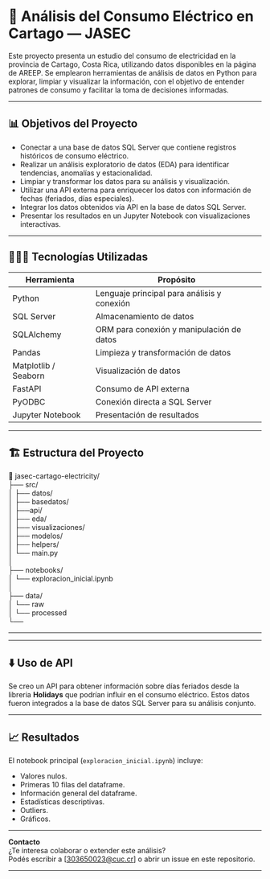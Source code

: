 # 🔌 Análisis del Consumo Eléctrico en Cartago — JASEC

Este proyecto presenta un estudio del consumo de electricidad en la provincia de Cartago, Costa Rica, utilizando datos disponibles en la página de AREEP. Se emplearon herramientas de análisis de datos en Python para explorar, limpiar y visualizar la información, con el objetivo de entender patrones de consumo y facilitar la toma de decisiones informadas.

---

## 📊 Objetivos del Proyecto

- Conectar a una base de datos SQL Server que contiene registros históricos de consumo eléctrico.
- Realizar un análisis exploratorio de datos (EDA) para identificar tendencias, anomalías y estacionalidad.
- Limpiar y transformar los datos para su análisis y visualización.
- Utilizar una API externa para enriquecer los datos con información de fechas (feriados, días especiales).
- Integrar los datos obtenidos vía API en la base de datos SQL Server.
- Presentar los resultados en un Jupyter Notebook con visualizaciones interactivas.

---

## 🧑🏻‍💻 Tecnologías Utilizadas

| Herramienta     | Propósito                                      |
|-----------------|------------------------------------------------|
| Python          | Lenguaje principal para análisis y conexión    |
| SQL Server      | Almacenamiento de datos                        |
| SQLAlchemy      | ORM para conexión y manipulación de datos      |
| Pandas          | Limpieza y transformación de datos             |
| Matplotlib / Seaborn | Visualización de datos                    |
| FastAPI         | Consumo de API externa                         |
| PyODBC          | Conexión directa a SQL Server                  |
| Jupyter Notebook| Presentación de resultados                     |

---

## 🏗️ Estructura del Proyecto

📁 jasec-cartago-electricity/  
├── src/  
│  ├── datos/  
│  ├── basedatos/  
│  ├──api/  
│  ├── eda/  
│  ├── visualizaciones/  
│  ├── modelos/  
│  ├── helpers/  
│  └── main.py  
│  
├── notebooks/  
│  └── exploracion_inicial.ipynb  
│  
├── data/  
│    └── raw  
│    └── processed  
└── 

---

---

## ⬇️ Uso de API

Se creo un API para obtener información sobre días feriados desde la libreria **Holidays** que podrían influir en el consumo eléctrico. Estos datos fueron integrados a la base de datos SQL Server para su análisis conjunto.

---

## 📈 Resultados

El notebook principal (`exploracion_inicial.ipynb`) incluye:

- Valores nulos.
- Primeras 10 filas del dataframe.
- Información general del dataframe.
- Estadísticas descriptivas.
- Outliers.
- Gráficos.
  
---

 **Contacto**  
¿Te interesa colaborar o extender este análisis?  
Podés escribir a [303650023@cuc.cr] o abrir un issue en este repositorio.  

---
